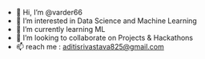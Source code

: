 - 👋 Hi, I’m @varder66
- 👀 I’m interested in Data Science and Machine Learning
- 🌱 I’m currently learning ML
- 💞️ I’m looking to collaborate on Projects & Hackathons 
- 📫 reach me : aditisrivastava825@gmail.com

<!---
varder66/varder66 is a ✨ special ✨ repository because its `README.md` (this file) appears on your GitHub profile.
You can click the Preview link to take a look at your changes.
--->
